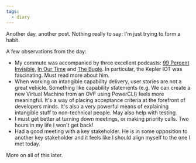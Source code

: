 ```yaml
---
tags:
  - diary
---
```

Another day, another post. Nothing really to
say: I'm just trying to form a habit.

A few observations from the day:

* My commute was accompanied by three
  excellent podcasts:
  [99 Percent Invisible](http://99percentinvisible.org/episode/mini-stories-volume-1/),
  [In Our Time](http://www.bbc.co.uk/programmes/b085xpzf) and
  [The Bugle](http://thebuglepodcast.com).
  In particular, the Kepler IOT was
  fascinating. Must read more about him.
* When working on intangible capability
  delivery, user stories are not a great
  vehicle. Something like capability
  statements (e.g. We can create a new
  Virtual Machine from an OVF using PowerCLI)
  feels more meaningful. It's a way of
  placing acceptance criteria at the forefront
  of developers minds. It's also a very
  powerful means of explaining intangible
  stuff to non-technical people. May also
  help with testing.
* I must get better at turning down meetings,
  or making priority calls. Two hours in my
  life I won't get back!
* Had a good meeting with a key stakeholder.
  He is in some opposition to another key
  stakeholder and it feels like I should
  align myself to the one I met today.

More on all of this later.